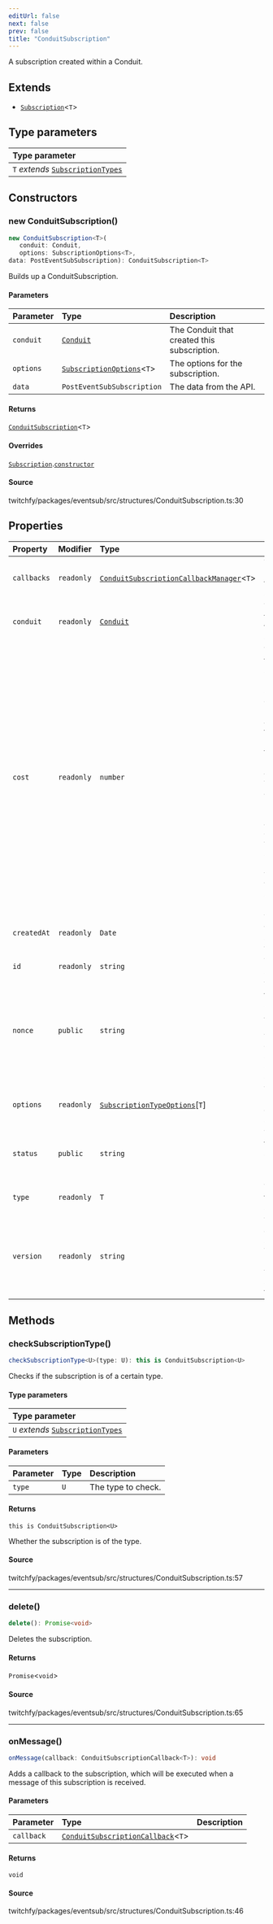 ```yaml
---
editUrl: false
next: false
prev: false
title: "ConduitSubscription"
---
```


A subscription created within a Conduit.

## Extends

- [`Subscription`](/api/eventsub/classes/subscription/)\<`T`\>

## Type parameters

| Type parameter |
| :------ |
| `T` *extends* [`SubscriptionTypes`](/api/eventsub/enumerations/subscriptiontypes/) |

## Constructors

### new ConduitSubscription()

```ts
new ConduitSubscription<T>(
   conduit: Conduit, 
   options: SubscriptionOptions<T>, 
data: PostEventSubSubscription): ConduitSubscription<T>
```

Builds up a ConduitSubscription.

#### Parameters

| Parameter | Type | Description |
| :------ | :------ | :------ |
| `conduit` | [`Conduit`](/api/eventsub/classes/conduit/) | The Conduit that created this subscription. |
| `options` | [`SubscriptionOptions`](/api/eventsub/type-aliases/subscriptionoptions/)\<`T`\> | The options for the subscription. |
| `data` | `PostEventSubSubscription` | The data from the API. |

#### Returns

[`ConduitSubscription`](/api/eventsub/classes/conduitsubscription/)\<`T`\>

#### Overrides

[`Subscription`](/api/eventsub/classes/subscription/).[`constructor`](/api/eventsub/classes/subscription/#constructors)

#### Source

twitchfy/packages/eventsub/src/structures/ConduitSubscription.ts:30

## Properties

| Property | Modifier | Type | Description | Inherited from |
| :------ | :------ | :------ | :------ | :------ |
| `callbacks` | `readonly` | [`ConduitSubscriptionCallbackManager`](/api/eventsub/classes/conduitsubscriptioncallbackmanager/)\<`T`\> | The callback manager for this subscription. | - |
| `conduit` | `readonly` | [`Conduit`](/api/eventsub/classes/conduit/) | The Conduit that created this subscription. | - |
| `cost` | `readonly` | `number` | The cost of the subscription. If the subscription doesn't needs an authorization this could be 1 (or 0 if the target user has authorized within your application) if not it will be 0. Maximum accumulated cost for webhooks subscriptions is 10000 while for websocket subscriptions is 3. | [`Subscription`](/api/eventsub/classes/subscription/).`cost` |
| `createdAt` | `readonly` | `Date` | The date when the subscription was created. | [`Subscription`](/api/eventsub/classes/subscription/).`createdAt` |
| `id` | `readonly` | `string` | The ID of the subscription. | [`Subscription`](/api/eventsub/classes/subscription/).`id` |
| `nonce` | `public` | `string` | The nonce of the subscription. An unique identifier which you can set to separate same type subscriptions. | [`Subscription`](/api/eventsub/classes/subscription/).`nonce` |
| `options` | `readonly` | [`SubscriptionTypeOptions`](/api/eventsub/interfaces/subscriptiontypeoptions/)\[`T`\] | The options used to create the subscription. | [`Subscription`](/api/eventsub/classes/subscription/).`options` |
| `status` | `public` | `string` | The status of the subscription. Normally is 'enabled'. | [`Subscription`](/api/eventsub/classes/subscription/).`status` |
| `type` | `readonly` | `T` | The type of the subscription. | [`Subscription`](/api/eventsub/classes/subscription/).`type` |
| `version` | `readonly` | `string` | The version of the subscription. This version is the latest version of the subscription type. | [`Subscription`](/api/eventsub/classes/subscription/).`version` |

## Methods

### checkSubscriptionType()

```ts
checkSubscriptionType<U>(type: U): this is ConduitSubscription<U>
```

Checks if the subscription is of a certain type.

#### Type parameters

| Type parameter |
| :------ |
| `U` *extends* [`SubscriptionTypes`](/api/eventsub/enumerations/subscriptiontypes/) |

#### Parameters

| Parameter | Type | Description |
| :------ | :------ | :------ |
| `type` | `U` | The type to check. |

#### Returns

`this is ConduitSubscription<U>`

Whether the subscription is of the type.

#### Source

twitchfy/packages/eventsub/src/structures/ConduitSubscription.ts:57

***

### delete()

```ts
delete(): Promise<void>
```

Deletes the subscription.

#### Returns

`Promise`\<`void`\>

#### Source

twitchfy/packages/eventsub/src/structures/ConduitSubscription.ts:65

***

### onMessage()

```ts
onMessage(callback: ConduitSubscriptionCallback<T>): void
```

Adds a callback to the subscription, which will be executed when a message of this subscription is received.

#### Parameters

| Parameter | Type | Description |
| :------ | :------ | :------ |
| `callback` | [`ConduitSubscriptionCallback`](/api/eventsub/type-aliases/conduitsubscriptioncallback/)\<`T`\> |  |

#### Returns

`void`

#### Source

twitchfy/packages/eventsub/src/structures/ConduitSubscription.ts:46

